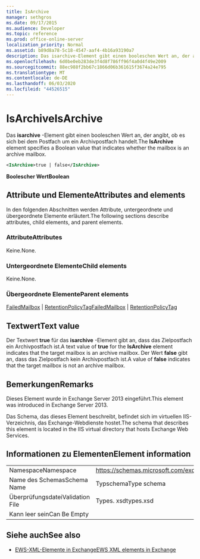```yaml
---
title: IsArchive
manager: sethgros
ms.date: 09/17/2015
ms.audience: Developer
ms.topic: reference
ms.prod: office-online-server
localization_priority: Normal
ms.assetid: b89d8a78-5c18-4547-aaf4-4b16a93190a7
description: Das isarchive-Element gibt einen booleschen Wert an, der angibt, ob es sich bei dem Postfach um ein Archivpostfach handelt.
ms.openlocfilehash: 6d0be0eb283de3f4d8f786ff96f4a0d4f49e2009
ms.sourcegitcommit: 88ec988f2bb67c1866d06b361615f3674a24e795
ms.translationtype: MT
ms.contentlocale: de-DE
ms.lasthandoff: 06/03/2020
ms.locfileid: "44526515"
---
```

# <a name="isarchive"></a><span data-ttu-id="dce8c-103">IsArchive</span><span class="sxs-lookup"><span data-stu-id="dce8c-103">IsArchive</span></span>

<span data-ttu-id="dce8c-104">Das **isarchive** -Element gibt einen booleschen Wert an, der angibt, ob es sich bei dem Postfach um ein Archivpostfach handelt.</span><span class="sxs-lookup"><span data-stu-id="dce8c-104">The **IsArchive** element specifies a Boolean value that indicates whether the mailbox is an archive mailbox.</span></span> 
  
```XML
<IsArchive>true | false</IsArchive>
```

 <span data-ttu-id="dce8c-105">**Boolescher Wert**</span><span class="sxs-lookup"><span data-stu-id="dce8c-105">**Boolean**</span></span>
## <a name="attributes-and-elements"></a><span data-ttu-id="dce8c-106">Attribute und Elemente</span><span class="sxs-lookup"><span data-stu-id="dce8c-106">Attributes and elements</span></span>

<span data-ttu-id="dce8c-107">In den folgenden Abschnitten werden Attribute, untergeordnete und übergeordnete Elemente erläutert.</span><span class="sxs-lookup"><span data-stu-id="dce8c-107">The following sections describe attributes, child elements, and parent elements.</span></span>
  
### <a name="attributes"></a><span data-ttu-id="dce8c-108">Attribute</span><span class="sxs-lookup"><span data-stu-id="dce8c-108">Attributes</span></span>

<span data-ttu-id="dce8c-109">Keine.</span><span class="sxs-lookup"><span data-stu-id="dce8c-109">None.</span></span>
  
### <a name="child-elements"></a><span data-ttu-id="dce8c-110">Untergeordnete Elemente</span><span class="sxs-lookup"><span data-stu-id="dce8c-110">Child elements</span></span>

<span data-ttu-id="dce8c-111">Keine.</span><span class="sxs-lookup"><span data-stu-id="dce8c-111">None.</span></span>
  
### <a name="parent-elements"></a><span data-ttu-id="dce8c-112">Übergeordnete Elemente</span><span class="sxs-lookup"><span data-stu-id="dce8c-112">Parent elements</span></span>

<span data-ttu-id="dce8c-113">[FailedMailbox](failedmailbox.md)  |  [RetentionPolicyTag](retentionpolicytag.md)</span><span class="sxs-lookup"><span data-stu-id="dce8c-113">[FailedMailbox](failedmailbox.md) | [RetentionPolicyTag](retentionpolicytag.md)</span></span>
  
## <a name="text-value"></a><span data-ttu-id="dce8c-114">Textwert</span><span class="sxs-lookup"><span data-stu-id="dce8c-114">Text value</span></span>

<span data-ttu-id="dce8c-115">Der Textwert **true** für das **isarchive** -Element gibt an, dass das Zielpostfach ein Archivpostfach ist.</span><span class="sxs-lookup"><span data-stu-id="dce8c-115">A text value of **true** for the **IsArchive** element indicates that the target mailbox is an archive mailbox.</span></span> <span data-ttu-id="dce8c-116">Der Wert **false** gibt an, dass das Zielpostfach kein Archivpostfach ist.</span><span class="sxs-lookup"><span data-stu-id="dce8c-116">A value of **false** indicates that the target mailbox is not an archive mailbox.</span></span> 
  
## <a name="remarks"></a><span data-ttu-id="dce8c-117">Bemerkungen</span><span class="sxs-lookup"><span data-stu-id="dce8c-117">Remarks</span></span>

<span data-ttu-id="dce8c-118">Dieses Element wurde in Exchange Server 2013 eingeführt.</span><span class="sxs-lookup"><span data-stu-id="dce8c-118">This element was introduced in Exchange Server 2013.</span></span>
  
<span data-ttu-id="dce8c-119">Das Schema, das dieses Element beschreibt, befindet sich im virtuellen IIS-Verzeichnis, das Exchange-Webdienste hostet.</span><span class="sxs-lookup"><span data-stu-id="dce8c-119">The schema that describes this element is located in the IIS virtual directory that hosts Exchange Web Services.</span></span>
  
## <a name="element-information"></a><span data-ttu-id="dce8c-120">Informationen zu Elementen</span><span class="sxs-lookup"><span data-stu-id="dce8c-120">Element information</span></span>

|||
|:-----|:-----|
|<span data-ttu-id="dce8c-121">Namespace</span><span class="sxs-lookup"><span data-stu-id="dce8c-121">Namespace</span></span>  <br/> |https://schemas.microsoft.com/exchange/services/2006/types  <br/> |
|<span data-ttu-id="dce8c-122">Name des Schemas</span><span class="sxs-lookup"><span data-stu-id="dce8c-122">Schema Name</span></span>  <br/> |<span data-ttu-id="dce8c-123">Typschema</span><span class="sxs-lookup"><span data-stu-id="dce8c-123">Type schema</span></span>  <br/> |
|<span data-ttu-id="dce8c-124">Überprüfungsdatei</span><span class="sxs-lookup"><span data-stu-id="dce8c-124">Validation File</span></span>  <br/> |<span data-ttu-id="dce8c-125">Types. xsd</span><span class="sxs-lookup"><span data-stu-id="dce8c-125">types.xsd</span></span>  <br/> |
|<span data-ttu-id="dce8c-126">Kann leer sein</span><span class="sxs-lookup"><span data-stu-id="dce8c-126">Can Be Empty</span></span>  <br/> ||
   
## <a name="see-also"></a><span data-ttu-id="dce8c-127">Siehe auch</span><span class="sxs-lookup"><span data-stu-id="dce8c-127">See also</span></span>



- [<span data-ttu-id="dce8c-128">EWS-XML-Elemente in Exchange</span><span class="sxs-lookup"><span data-stu-id="dce8c-128">EWS XML elements in Exchange</span></span>](ews-xml-elements-in-exchange.md)

